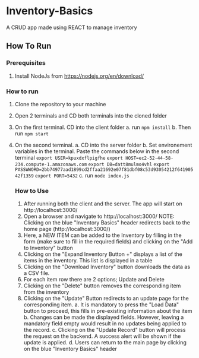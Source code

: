 # Inventory-Basics
A CRUD app made using REACT to manage inventory


## How To Run

### Prerequisites

1. Install NodeJs from https://nodejs.org/en/download/

### How to run
1. Clone the repository to your machine
2. Open 2 terminals and CD both terminals into the cloned folder
3. On the first terminal. CD into the client folder
    a. run `npm install`
    b. Then run `npm start`
4. On the second terminal. 
    a. CD into the server folder
    b. Set environement variables in the terminal. Paste the commands below in the second terminal 
        `export USER=kpuxdxflpigfhe`
        `export HOST=ec2-52-44-58-234.compute-1.amazonaws.com`
        `export DB=datt8mulmo4vhl`
        `export PASSWWORD=2bb74977aad1899cd2ffaa21692e07f81dbf08c53d93054212f64190542f1359`
        `export PORT=5432`
    c. run `node index.js`
    
    
    ### How to Use
    
    1. After running both the client and the server. The app will start on http://localhost:3000/
    2. Open a browser and navigate to http://localhost:3000/
    NOTE: Clicking on the blue "Inventory Basics" header redirects back to the home page (http://localhost:3000/)
    3. Here, a NEW ITEM can be added to the Inventory by filling in the form (make sure to fill in the required fields) and clicking on the "Add to Inventory" button
    4. Clicking on the "Expand Inventory Button +" displays a list of the items in the inventory. This list is displayed in a table
    5. Clicking on the "Download Inventory" button downloads the data as a CSV file.
    6. For each item row there are 2 options; Update and Delete
    7. Clicking on the "Delete" button removes the corresponding item from the inventory
    8. Clicking on the "Update" Button redirects to an update page for the corresponding item.
        a. It is mandatory to press the "Load Data" button to proceed, this fills in pre-existing information about the item
        b. Changes can be made the displayed fields. However, leaving a mandatory field empty would result in no updates being applied to the record.
        c. Clicking on the "Update Record" button will process the request on the backend. A success alert will be shown if the update is applied.
        d. Users can return to the main page by clicking on the blue "Inventory Basics" header
    
